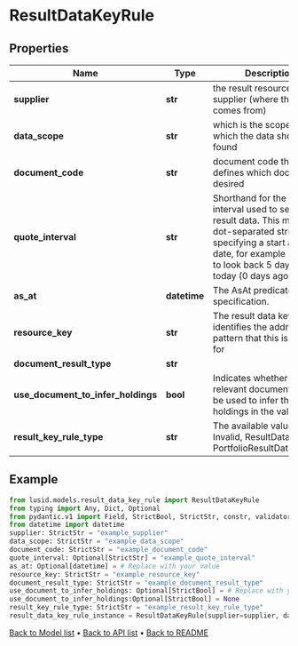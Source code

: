# ResultDataKeyRule

## Properties
Name | Type | Description | Notes
------------ | ------------- | ------------- | -------------
**supplier** | **str** | the result resource supplier (where the data comes from) | 
**data_scope** | **str** | which is the scope in which the data should be found | 
**document_code** | **str** | document code that defines which document is desired | 
**quote_interval** | **str** | Shorthand for the time interval used to select result data. This must be a dot-separated string              specifying a start and end date, for example &#39;5D.0D&#39; to look back 5 days from today (0 days ago). | [optional] 
**as_at** | **datetime** | The AsAt predicate specification. | [optional] 
**resource_key** | **str** | The result data key that identifies the address pattern that this is a rule for | 
**document_result_type** | **str** |  | 
**use_document_to_infer_holdings** | **bool** | Indicates whether the relevant document should be used to infer the set of holdings in the valuation. | [optional] 
**result_key_rule_type** | **str** | The available values are: Invalid, ResultDataKeyRule, PortfolioResultDataKeyRule | 
## Example

```python
from lusid.models.result_data_key_rule import ResultDataKeyRule
from typing import Any, Dict, Optional
from pydantic.v1 import Field, StrictBool, StrictStr, constr, validator
from datetime import datetime
supplier: StrictStr = "example_supplier"
data_scope: StrictStr = "example_data_scope"
document_code: StrictStr = "example_document_code"
quote_interval: Optional[StrictStr] = "example_quote_interval"
as_at: Optional[datetime] = # Replace with your value
resource_key: StrictStr = "example_resource_key"
document_result_type: StrictStr = "example_document_result_type"
use_document_to_infer_holdings: Optional[StrictBool] = # Replace with your value
use_document_to_infer_holdings:Optional[StrictBool] = None
result_key_rule_type: StrictStr = "example_result_key_rule_type"
result_data_key_rule_instance = ResultDataKeyRule(supplier=supplier, data_scope=data_scope, document_code=document_code, quote_interval=quote_interval, as_at=as_at, resource_key=resource_key, document_result_type=document_result_type, use_document_to_infer_holdings=use_document_to_infer_holdings, result_key_rule_type=result_key_rule_type)

```

[Back to Model list](../README.md#documentation-for-models) &#8226; [Back to API list](../README.md#documentation-for-api-endpoints) &#8226; [Back to README](../README.md)

